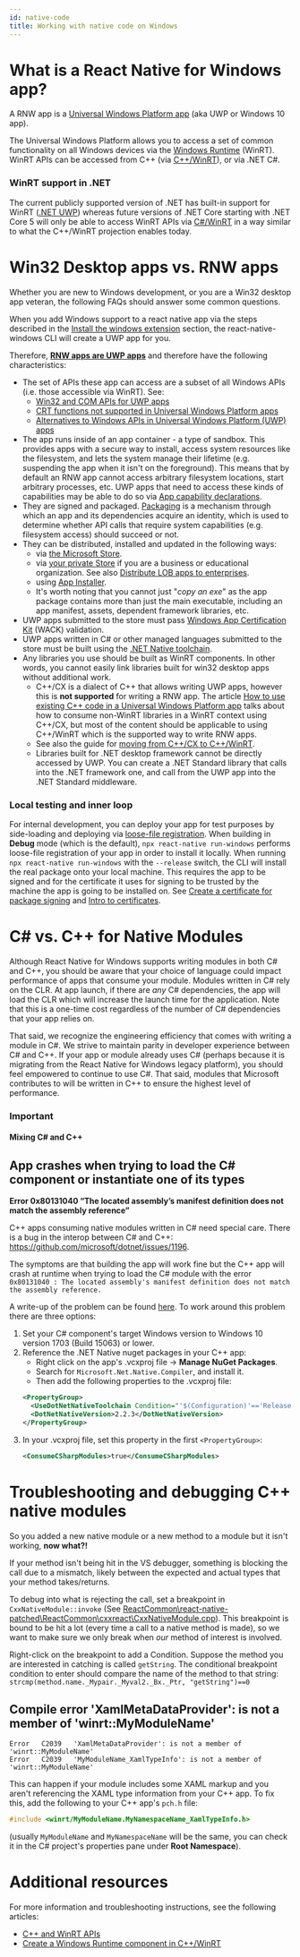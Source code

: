 ```yaml
---
id: native-code
title: Working with native code on Windows
---
```


# What is a React Native for Windows app?

A RNW app is a [Universal Windows Platform app](https://docs.microsoft.com/en-us/windows/uwp/get-started/universal-application-platform-guide) (aka UWP or Windows 10 app).

The Universal Windows Platform allows you to access a set of common functionality on all Windows devices via the [Windows Runtime](https://docs.microsoft.com/en-us/windows/uwp/winrt-components/) (WinRT). WinRT APIs can be accessed from C++ (via [C++/WinRT](https://docs.microsoft.com/en-us/windows/uwp/cpp-and-winrt-apis/)), or via .NET C#. 

### WinRT support in .NET
The current publicly supported version of .NET has built-in support for WinRT ([.NET UWP](https://docs.microsoft.com/en-us/windows/uwp/winrt-components/creating-windows-runtime-components-in-csharp-and-visual-basic)) whereas future versions of .NET Core starting with .NET Core 5 will only be able to access WinRT APIs via [C#/WinRT](https://docs.microsoft.com/en-us/windows/uwp/csharp-winrt/) in a way similar to what the C++/WinRT projection enables today. 



# Win32 Desktop apps vs. RNW apps

Whether you are new to Windows development, or you are a Win32 desktop app veteran, the following FAQs should answer some common questions.

When you add Windows support to a react native app via the steps described in the [Install the windows extension](getting-started#install-the-windows-extension) section, the react-native-windows CLI will create a UWP app for you. 

Therefore, <u>**RNW apps are UWP apps**</u> and therefore have the following characteristics:
- The set of APIs these app can access are a subset of all Windows APIs (i.e. those accessible via WinRT). See:
  - [Win32 and COM APIs for UWP apps](https://docs.microsoft.com/en-us/uwp/win32-and-com/win32-and-com-for-uwp-apps)
  - [CRT functions not supported in Universal Windows Platform apps](https://docs.microsoft.com/en-us/cpp/cppcx/crt-functions-not-supported-in-universal-windows-platform-apps)
  - [Alternatives to Windows APIs in Universal Windows Platform (UWP) apps](https://docs.microsoft.com/en-us/uwp/win32-and-com/alternatives-to-windows-apis-uwp)
- The app runs inside of an app container - a type of sandbox. This provides apps with a secure way to install, access system resources like the filesystem, and lets the system manage their lifetime (e.g. suspending the app when it isn't on the foreground). This means that by default an RNW app cannot access arbitrary filesystem locations, start arbitrary processes, etc. UWP apps that need to access these kinds of capabilities may be able to do so via [App capability declarations](https://docs.microsoft.com/en-us/windows/uwp/packaging/app-capability-declarations).
- They are signed and packaged. [Packaging](https://docs.microsoft.com/en-us/windows/uwp/packaging/) is a mechanism through which an app and its dependencies acquire an identity, which is used to determine whether API calls that require system capabilities (e.g. filesystem access) should succeed or not.
- They can be distributed, installed and updated in the following ways:
  - via [the Microsoft Store](https://docs.microsoft.com/en-us/windows/apps/desktop/modernize/desktop-to-uwp-distribute).
  - via [your private Store](https://docs.microsoft.com/en-us/microsoft-store/distribute-apps-to-your-employees-microsoft-store-for-business) if you are a business or educational organization. See also [Distribute LOB apps to enterprises](https://docs.microsoft.com/en-us/windows/uwp/publish/distribute-lob-apps-to-enterprises).
  - using [App Installer](https://docs.microsoft.com/en-us/windows/msix/app-installer/installing-windows10-apps-web).
  - It's worth noting that you cannot just "_copy an exe_" as the app package contains more than just the main executable, including an app manifest, assets, dependent framework libraries, etc.
- UWP apps submitted to the store must pass [Windows App Certification Kit](https://docs.microsoft.com/en-us/windows/uwp/debug-test-perf/windows-app-certification-kit) (WACK) validation.
- UWP apps written in C# or other managed languages submitted to the store must be built using the [.NET Native toolchain](https://docs.microsoft.com/en-us/dotnet/framework/net-native/).
- Any libraries you use should be built as WinRT components. In other words, you cannot easily link libraries built for win32 desktop apps without additional work.
  - C++/CX is a dialect of C++ that allows writing UWP apps, however this is **not supported** for writing a RNW app. The article [How to use existing C++ code in a Universal Windows Platform app](https://docs.microsoft.com/en-us/cpp/porting/how-to-use-existing-cpp-code-in-a-universal-windows-platform-app) talks about how to consume non-WinRT libraries in a WinRT context using C++/CX, but most of the content should be applicable to using C++/WinRT which is the supported way to write RNW apps.
  - See also the guide for [moving from C++/CX to C++/WinRT](https://docs.microsoft.com/en-us/windows/uwp/cpp-and-winrt-apis/move-to-winrt-from-cx).
  - Libraries built for .NET desktop framework cannot be directly accessed by UWP. You can create a .NET Standard library that calls into the .NET framework one, and call from the UWP app into the .NET Standard middleware.

### Local testing and inner loop
For internal development, you can deploy your app for test purposes by side-loading and deploying via [loose-file registration](https://docs.microsoft.com/en-us/windows/uwp/debug-test-perf/loose-file-registration). When building in **Debug** mode (which is the default), `npx react-native run-windows` performs loose-file registration of your app in order to install it locally. When running `npx react-native run-windows` with the `--release` switch, the CLI will install the real package onto your local machine. This requires the app to be signed and for the certificate it uses for signing to be trusted by the machine the app is going to be installed on. See [Create a certificate for package signing](https://docs.microsoft.com/en-us/windows/msix/package/create-certificate-package-signing) and [Intro to certificates](https://docs.microsoft.com/en-us/windows/uwp/security/certificates).


# C# vs. C++ for Native Modules

Although React Native for Windows supports writing modules in both C# and C++, you should be aware that your choice of language could impact performance of apps that consume your module. Modules written in C# rely on the CLR. At app launch, if there are _any_ C# dependencies, the app will load the CLR which will increase the launch time for the application. Note that this is a one-time cost regardless of the number of C# dependencies that your app relies on.

That said, we recognize the engineering efficiency that comes with writing a module in C#. We strive to maintain parity in developer experience between C# and C++. If your app or module already uses C# (perhaps because it is migrating from the React Native for Windows legacy platform), you should feel empowered to continue to use C#. That said, modules that Microsoft contributes to will be written in C++ to ensure the highest level of performance. 

<div class="warning">
  <h3>Important</h3>
  <h4>Mixing C# and C++</h4>
</div>

## App crashes when trying to load the C# component or instantiate one of its types
**Error 0x80131040 “The located assembly’s manifest definition does not match the assembly reference”**

C++ apps consuming native modules written in C# need special care. There is a bug in the interop between C# and C++: https://github.com/microsoft/dotnet/issues/1196.

The symptoms are that building the app will work fine but the C++ app will crash at runtime when trying to load the C# module with the error `0x80131040 : The located assembly's manifest definition does not match the assembly reference.`

A write-up of the problem can be found [here](https://devblogs.microsoft.com/oldnewthing/20200615-00/?p=103868/). 
To work around this problem there are three options:
1. Set your C# component's target Windows version to Windows 10 version 1703 (Build 15063) or lower.
1. Reference the .NET Native nuget packages in your C++ app:
   - Right click on the app's .vcxproj file → **Manage NuGet Packages**.
   - Search for `Microsoft.Net.Native.Compiler`, and install it.
   - Then add the following properties to the .vcxproj file:
    ```xml
    <PropertyGroup>
      <UseDotNetNativeToolchain Condition="'$(Configuration)'=='Release'">true</UseDotNetNativeToolchain>
      <DotNetNativeVersion>2.2.3</DotNetNativeVersion>
    </PropertyGroup>
    ```
1. In your .vcxproj file, set this property in the first `<PropertyGroup>`:
   ```xml
   <ConsumeCSharpModules>true</ConsumeCSharpModules>
   ```

# Troubleshooting and debugging C++ native modules

So you added a new native module or a new method to a module but it isn't working, **now what?!**

If your method isn't being hit in the VS debugger, something is blocking the call due to a mismatch, likely between the expected and actual types that your method takes/returns.

To debug into what is rejecting the call, set a breakpoint in `CxxNativeModule::invoke` (See [ReactCommon\react-native-patched\ReactCommon\cxxreact\CxxNativeModule.cpp](https://github.com/facebook/react-native/blob/0b8a82a6eeeb3508b80ee137d313f64fe323db06/ReactCommon/cxxreact/CxxNativeModule.cpp#L97)). This breakpoint is bound to be hit a lot (every time a call to a native method is made), so we want to make sure we only break when *our* method of interest is involved.

Right-click on the breakpoint to add a Condition. Suppose the method you are interested in catching is called `getString`. 
The conditional breakpoint condition to enter should compare the name of the method to that string: `strcmp(method.name._Mypair._Myval2._Bx._Ptr, "getString")==0`

## Compile error 'XamlMetaDataProvider': is not a member of 'winrt::MyModuleName'
```
Error	C2039	'XamlMetaDataProvider': is not a member of 'winrt::MyModuleName'
Error	C2039	'MyModuleName_XamlTypeInfo': is not a member of 'winrt::MyModuleName'
```

This can happen if your module includes some XAML markup and you aren't referencing the XAML type information from your C++ app.
To fix this, add the following to your C++ app's `pch.h` file:
```cpp
#include <winrt/MyModuleName.MyNamespaceName_XamlTypeInfo.h>
```
(usually `MyModuleName` and `MyNamespaceName` will be the same, you can check it in the C# project's properties pane under **Root Namespace**).

# Additional resources
For more information and troubleshooting instructions, see the following articles:

- [C++ and WinRT APIs](https://docs.microsoft.com/en-us/windows/uwp/cpp-and-winrt-apis/troubleshooting)
- [Create a Windows Runtime component in C++/WinRT](https://docs.microsoft.com/en-us/windows/uwp/winrt-components/create-a-windows-runtime-component-in-cppwinrt)